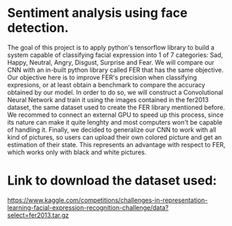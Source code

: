 # Sentiment analysis using face detection.

The goal of this project is to apply python's tensorflow library to build a system capable of classifying facial expression into 1 of 7 categories: Sad, Happy, Neutral, Angry, Disgust, Surprise and Fear. We will compare our CNN with an in-built python library called FER that has the same objective. Our objective here is to improve FER's precision when classifying expresions, or at least obtain a benchmark to compare the accuracy obtained by our model. In order to do so, we will construct a Convolutional Neural Network and train it using the images contained in the fer2013 dataset, the same dataset used to create the FER library mentioned before. We recommed to connect an external GPU to speed up this process, since its nature can make it quite lenghty and most computers won't be capable of handling it. Finally, we decided to generalize our CNN to work with all kind of pictures, so users can upload their own colored picture and get an estimation of their state. This represents an advantage with respect to FER, which works only with black and white pictures. 


# Link to download the dataset used:
https://www.kaggle.com/competitions/challenges-in-representation-learning-facial-expression-recognition-challenge/data?select=fer2013.tar.gz
